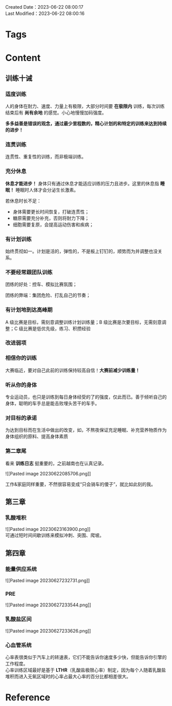 Created Date：2023-06-22 08:00:17  
Last Modified：2023-06-22 08:00:16

# Tags

# Content

## 训练十诫

### 适度训练

人的身体在耐力、速度、力量上有极限，大部分时间要 **在极限内** 训练，每次训练结束后有 **尚有余地** 的感觉。小心地慢慢加码强度。  

**多多益善是错误的观念，通过最少里程数的，精心计划的和特定的训练来达到持续的进步！**

### 连贯训练

连贯性、重复性的训练，而非极端训练。

### 充分休息

**休息才能进步！** 身体只有通过休息才能适应训练的压力且进步。这里的休息指 **睡眠！** 睡眠时人体才会分泌生长激素。

若休息时长不足：

- 身体需要更长时间恢复，打破连贯性；
- 糖原需要充分补充，否则将耐力下降；
- 细胞需要复原，会提高运动伤害和疾病；

### 有计划训练

始终贯彻如一。计划是活的，弹性的，不是板上钉钉的，顺势而为并调整也没关系。

### 不要经常跟团队训练

团练的好处：控车、模拟比赛氛围；

团练的弊端：集团危险、打乱自己的节奏；

### 有计划地到达高峰期

A 级比赛是目标，需刻意调整训练计划训练量；B 级比赛是次要目标，无需刻意调整；C 级比赛是低优先级，练习、积攒经验

### 改进弱项

### 相信你的训练

大赛临近，要对自己此前的训练保持较高自信！**大赛前减少训练量！**

### 听从你的身体

专业运动员，也只是训练到每日身体经受的了的强度，仅此而已。善于倾听自己的身体，聪明的车手总是能击败埋头苦干的车手。

### 对目标的承诺

为达到目标而在生活中做出的改变，如，不熬夜保证充足睡眠、补充营养物质作为身体组织的原料、提高身体素质

### 第二章尾

看来 **训练日志** 挺重要的，之前越南也在认真记录。

![[Pasted image 20230622085706.png]]

工作&家庭同样重要，不然很容易变成“只会骑车的傻子”，就比如此刻的我。

## 第三章

### 乳酸堆积

![[Pasted image 20230623163900.png]]  
可通过短时间间歇训练来模拟冲刺、突围、爬坡。

## 第四章

### 能量供应系统

![[Pasted image 20230627232731.png]]

### PRE

![[Pasted image 20230627233544.png]]

### 乳酸盐区间

![[Pasted image 20230627233626.png]]

### 心血管系统

心率表很类似于汽车上的转速表，它们不能告诉你速度多少快，但能告诉你引擎的工作程度。  
心率训练区域最好是基于 **LTHR**（乳酸盐极限心率）制定，因为每个人随着乳酸盐堆积而进入无氧区域时的心率占最大心率的百分比都相差很大。

# Reference
